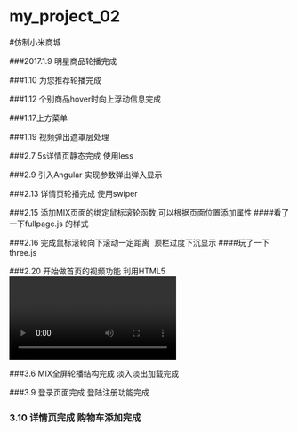 # my_project_02
#仿制小米商城

###2017.1.9 明星商品轮播完成

###1.10 为您推荐轮播完成

###1.12 个别商品hover时向上浮动信息完成

###1.17上方菜单

###1.19 视频弹出遮罩层处理

###2.7 5s详情页静态完成 使用less

###2.9 引入Angular 实现参数弹出弹入显示

###2.13 详情页轮播完成 使用swiper

###2.15 添加MIX页面的绑定鼠标滚轮函数,可以根据页面位置添加属性
####看了一下fullpage.js 的样式

###2.16 完成鼠标滚轮向下滚动一定距离  顶栏过度下沉显示
####玩了一下three.js

###2.20 开始做首页的视频功能 利用HTML5 <video>标签 实现暂停等功能
 
###3.6 MIX全屏轮播结构完成 淡入淡出加载完成

###3.9 登录页面完成 登陆注册功能完成

### 3.10 详情页完成 购物车添加完成


